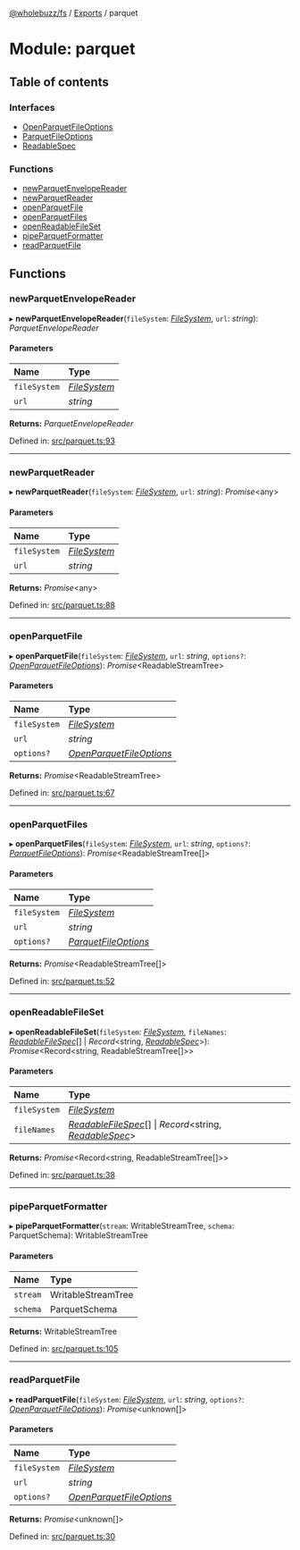 [@wholebuzz/fs](../README.md) / [Exports](../modules.md) / parquet

# Module: parquet

## Table of contents

### Interfaces

- [OpenParquetFileOptions](../interfaces/parquet.openparquetfileoptions.md)
- [ParquetFileOptions](../interfaces/parquet.parquetfileoptions.md)
- [ReadableSpec](../interfaces/parquet.readablespec.md)

### Functions

- [newParquetEnvelopeReader](parquet.md#newparquetenvelopereader)
- [newParquetReader](parquet.md#newparquetreader)
- [openParquetFile](parquet.md#openparquetfile)
- [openParquetFiles](parquet.md#openparquetfiles)
- [openReadableFileSet](parquet.md#openreadablefileset)
- [pipeParquetFormatter](parquet.md#pipeparquetformatter)
- [readParquetFile](parquet.md#readparquetfile)

## Functions

### newParquetEnvelopeReader

▸ **newParquetEnvelopeReader**(`fileSystem`: [*FileSystem*](../classes/fs.filesystem.md), `url`: *string*): *ParquetEnvelopeReader*

#### Parameters

| Name | Type |
| :------ | :------ |
| `fileSystem` | [*FileSystem*](../classes/fs.filesystem.md) |
| `url` | *string* |

**Returns:** *ParquetEnvelopeReader*

Defined in: [src/parquet.ts:93](https://github.com/wholebuzz/fs/blob/master/src/parquet.ts#L93)

___

### newParquetReader

▸ **newParquetReader**(`fileSystem`: [*FileSystem*](../classes/fs.filesystem.md), `url`: *string*): *Promise*<any\>

#### Parameters

| Name | Type |
| :------ | :------ |
| `fileSystem` | [*FileSystem*](../classes/fs.filesystem.md) |
| `url` | *string* |

**Returns:** *Promise*<any\>

Defined in: [src/parquet.ts:88](https://github.com/wholebuzz/fs/blob/master/src/parquet.ts#L88)

___

### openParquetFile

▸ **openParquetFile**(`fileSystem`: [*FileSystem*](../classes/fs.filesystem.md), `url`: *string*, `options?`: [*OpenParquetFileOptions*](../interfaces/parquet.openparquetfileoptions.md)): *Promise*<ReadableStreamTree\>

#### Parameters

| Name | Type |
| :------ | :------ |
| `fileSystem` | [*FileSystem*](../classes/fs.filesystem.md) |
| `url` | *string* |
| `options?` | [*OpenParquetFileOptions*](../interfaces/parquet.openparquetfileoptions.md) |

**Returns:** *Promise*<ReadableStreamTree\>

Defined in: [src/parquet.ts:67](https://github.com/wholebuzz/fs/blob/master/src/parquet.ts#L67)

___

### openParquetFiles

▸ **openParquetFiles**(`fileSystem`: [*FileSystem*](../classes/fs.filesystem.md), `url`: *string*, `options?`: [*ParquetFileOptions*](../interfaces/parquet.parquetfileoptions.md)): *Promise*<ReadableStreamTree[]\>

#### Parameters

| Name | Type |
| :------ | :------ |
| `fileSystem` | [*FileSystem*](../classes/fs.filesystem.md) |
| `url` | *string* |
| `options?` | [*ParquetFileOptions*](../interfaces/parquet.parquetfileoptions.md) |

**Returns:** *Promise*<ReadableStreamTree[]\>

Defined in: [src/parquet.ts:52](https://github.com/wholebuzz/fs/blob/master/src/parquet.ts#L52)

___

### openReadableFileSet

▸ **openReadableFileSet**(`fileSystem`: [*FileSystem*](../classes/fs.filesystem.md), `fileNames`: [*ReadableFileSpec*](../interfaces/util.readablefilespec.md)[] \| *Record*<string, [*ReadableSpec*](../interfaces/parquet.readablespec.md)\>): *Promise*<Record<string, ReadableStreamTree[]\>\>

#### Parameters

| Name | Type |
| :------ | :------ |
| `fileSystem` | [*FileSystem*](../classes/fs.filesystem.md) |
| `fileNames` | [*ReadableFileSpec*](../interfaces/util.readablefilespec.md)[] \| *Record*<string, [*ReadableSpec*](../interfaces/parquet.readablespec.md)\> |

**Returns:** *Promise*<Record<string, ReadableStreamTree[]\>\>

Defined in: [src/parquet.ts:38](https://github.com/wholebuzz/fs/blob/master/src/parquet.ts#L38)

___

### pipeParquetFormatter

▸ **pipeParquetFormatter**(`stream`: WritableStreamTree, `schema`: ParquetSchema): WritableStreamTree

#### Parameters

| Name | Type |
| :------ | :------ |
| `stream` | WritableStreamTree |
| `schema` | ParquetSchema |

**Returns:** WritableStreamTree

Defined in: [src/parquet.ts:105](https://github.com/wholebuzz/fs/blob/master/src/parquet.ts#L105)

___

### readParquetFile

▸ **readParquetFile**(`fileSystem`: [*FileSystem*](../classes/fs.filesystem.md), `url`: *string*, `options?`: [*OpenParquetFileOptions*](../interfaces/parquet.openparquetfileoptions.md)): *Promise*<unknown[]\>

#### Parameters

| Name | Type |
| :------ | :------ |
| `fileSystem` | [*FileSystem*](../classes/fs.filesystem.md) |
| `url` | *string* |
| `options?` | [*OpenParquetFileOptions*](../interfaces/parquet.openparquetfileoptions.md) |

**Returns:** *Promise*<unknown[]\>

Defined in: [src/parquet.ts:30](https://github.com/wholebuzz/fs/blob/master/src/parquet.ts#L30)
